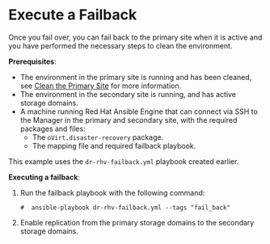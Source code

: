 # Execute a Failback

Once you fail over, you can fail back to the primary site when it is active and you have performed the necessary steps to clean the environment.

**Prerequisites**:

* The environment in the primary site is running and has been cleaned, see [Clean the Primary Site](../clean) for more information.
* The environment in the secondary site is running, and has active storage domains.
* A machine running Red Hat Ansible Engine that can connect via SSH to the Manager in the primary and secondary site, with the required packages and files:
  * The `oVirt.disaster-recovery` package.
  * The mapping file and required failback playbook.

This example uses the `dr-rhv-failback.yml` playbook created earlier.

**Executing a failback**:

1. Run the failback playbook with the following command:

   ```
   #  ansible-playbook dr-rhv-failback.yml --tags "fail_back"
   ```

2. Enable replication from the primary storage domains to the secondary storage domains.
